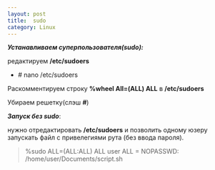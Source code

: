 ```yaml
---
layout: post
title:  sudo
category: Linux
---
```


***Устанавливаем суперпользователя(sudo):***

редактируем **/etc/sudoers**

- \# nano /etc/sudoers

Раскомментируем строку **%wheel All=(ALL) ALL** в **/etc/sudoers** 

 Убираем решетку(слэш ***#***)

***Запуск без sudo***: 

нужно отредактировать **/etc/sudoers** и позволить одному юзеру запускать файл с 
привелегиями рута (без ввода пароля).

> %sudo ALL=(ALL:ALL) ALL
> user ALL = NOPASSWD: /home/user/Documents/script.sh
